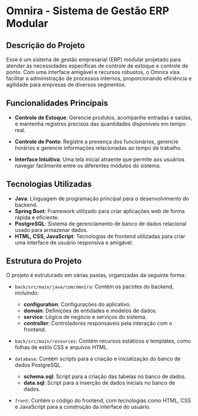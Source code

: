 # Omnira - Sistema de Gestão ERP Modular

## Descrição do Projeto

Esse é um sistema de gestão empresarial (ERP) modular projetado para atender às necessidades específicas de controle de estoque e controle de ponto. Com uma interface amigável e recursos robustos, o Omnira visa facilitar a administração de processos internos, proporcionando eficiência e agilidade para empresas de diversos segmentos.

## Funcionalidades Principais

- **Controle de Estoque**: Gerencie produtos, acompanhe entradas e saídas, e mantenha registros precisos das quantidades disponíveis em tempo real.
  
- **Controle de Ponto**: Registre a presença dos funcionários, gerencie horários e gerencie informações relacionadas ao tempo de trabalho.

- **Interface Intuitiva**: Uma tela inicial atraente que permite aos usuários navegar facilmente entre os diferentes módulos do sistema.

## Tecnologias Utilizadas

- **Java**: Linguagem de programação principal para o desenvolvimento do backend.
- **Spring Boot**: Framework utilizado para criar aplicações web de forma rápida e eficiente.
- **PostgreSQL**: Sistema de gerenciamento de banco de dados relacional usado para armazenar dados.
- **HTML, CSS, JavaScript**: Tecnologias de frontend utilizadas para criar uma interface de usuário responsiva e amigável.

## Estrutura do Projeto

O projeto é estruturado em várias pastas, organizadas da seguinte forma:

- `back/src/main/java/com/omnira`: Contém os pacotes do backend, incluindo:
  - **configuration**: Configurações do aplicativo.
  - **domain**: Definições de entidades e modelos de dados.
  - **service**: Lógica de negócio e serviços do sistema.
  - **controller**: Controladores responsáveis pela interação com o frontend.

- `back/src/main/resources`: Contém recursos estáticos e templates, como folhas de estilo CSS e arquivos HTML.

- `database`: Contém scripts para a criação e inicialização do banco de dados PostgreSQL.
  - **schema.sql**: Script para a criação das tabelas no banco de dados.
  - **data.sql**: Script para a inserção de dados iniciais no banco de dados.

- `front`: Contém o código do frontend, com tecnologias como HTML, CSS e JavaScript para a construção da interface do usuário.
